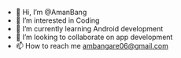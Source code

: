 - 👋 Hi, I’m @AmanBang
- 👀 I’m interested in Coding
- 🌱 I’m currently learning Android development
- 💞️ I’m looking to collaborate on app development
- 📫 How to reach me ambangare06@gmail.com

<!---
AmanBang/AmanBang is a ✨ special ✨ repository because its `README.md` (this file) appears on your GitHub profile.
You can click the Preview link to take a look at your changes.
--->
